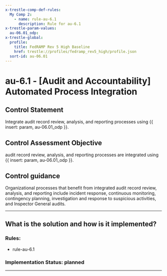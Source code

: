 ```yaml
---
x-trestle-comp-def-rules:
  My Comp 2:
    - name: rule-au-6.1
      description: Rule for au-6.1
x-trestle-param-values:
  au-06.01_odp:
x-trestle-global:
  profile:
    title: FedRAMP Rev 5 High Baseline
    href: trestle://profiles/fedramp_rev5_high/profile.json
  sort-id: au-06.01
---
```


# au-6.1 - \[Audit and Accountability\] Automated Process Integration

## Control Statement

Integrate audit record review, analysis, and reporting processes using {{ insert: param, au-06.01_odp }}.

## Control Assessment Objective

audit record review, analysis, and reporting processes are integrated using {{ insert: param, au-06.01_odp }}.

## Control guidance

Organizational processes that benefit from integrated audit record review, analysis, and reporting include incident response, continuous monitoring, contingency planning, investigation and response to suspicious activities, and Inspector General audits.

______________________________________________________________________

## What is the solution and how is it implemented?

<!-- For implementation status enter one of: implemented, partial, planned, alternative, not-applicable -->

<!-- Note that the list of rules under ### Rules: is read-only and changes will not be captured after assembly to JSON -->

<!-- Add control implementation description here for control: au-6.1 -->

### Rules:

  - rule-au-6.1

### Implementation Status: planned

______________________________________________________________________
